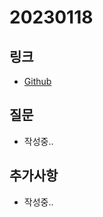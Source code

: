 # 20230118

## 링크
- [Github](https://github.com/lbw3973/TIL/tree/main/JavaScript)

## 질문
- 작성중..

## 추가사항
- 작성중..